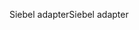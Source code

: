 <span data-ttu-id="db788-101">Siebel adapter</span><span class="sxs-lookup"><span data-stu-id="db788-101">Siebel adapter</span></span>